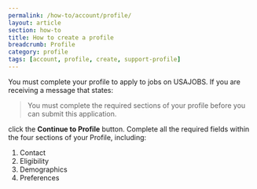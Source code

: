 ```yaml
---
permalink: /how-to/account/profile/
layout: article
section: how-to
title: How to create a profile
breadcrumb: Profile
category: profile
tags: [account, profile, create, support-profile]
---
```


You must complete your profile to apply to jobs on USAJOBS. If you are receiving a message that states:

> You must complete the required sections of your profile before you can submit this application.

click the **Continue to Profile** button. Complete all the required fields within the four sections of your Profile, including:

1. Contact
2. Eligibility
3. Demographics
4. Preferences
